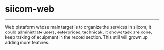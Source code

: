# siicom-web
-----------------
 Web plataform whose main target is to organize the services in siicom, it could administrate users, enterprices, technicals.
it shows task are done, keep traking of equipment in the record section. This still will grown up adding more features.
